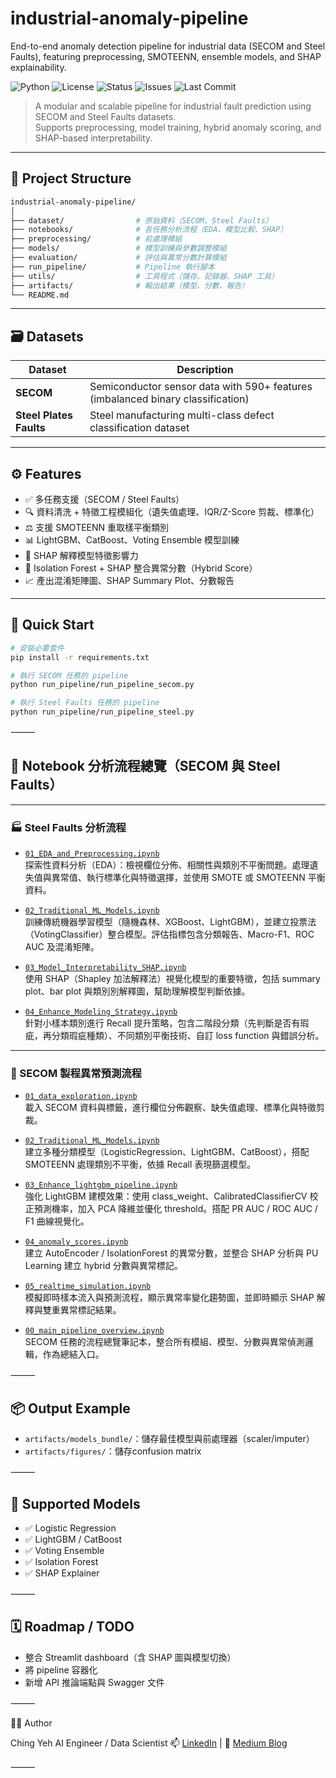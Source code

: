 # industrial-anomaly-pipeline
End-to-end anomaly detection pipeline for industrial data (SECOM and Steel Faults), featuring preprocessing, SMOTEENN, ensemble models, and SHAP explainability.


![Python](https://img.shields.io/badge/python-3.10%2B-blue.svg)
![License](https://img.shields.io/github/license/Ching725/industrial-anomaly-pipeline)
![Status](https://img.shields.io/badge/status-WIP-yellow)
![Issues](https://img.shields.io/github/issues/Ching725/industrial-anomaly-pipeline)
![Last Commit](https://img.shields.io/github/last-commit/Ching725/industrial-anomaly-pipeline)

> A modular and scalable pipeline for industrial fault prediction using SECOM and Steel Faults datasets.  
> Supports preprocessing, model training, hybrid anomaly scoring, and SHAP-based interpretability.

---

## 🧱 Project Structure

```bash
industrial-anomaly-pipeline/
│
├── dataset/                # 原始資料（SECOM、Steel Faults）
├── notebooks/              # 各任務分析流程（EDA、模型比較、SHAP）
├── preprocessing/          # 前處理模組
├── models/                 # 模型訓練與參數調整模組
├── evaluation/             # 評估與異常分數計算模組
├── run_pipeline/           # Pipeline 執行腳本
├── utils/                  # 工具程式（儲存、記錄器、SHAP 工具）
├── artifacts/              # 輸出結果（模型、分數、報告）
└── README.md
```
---

## 🗃️ Datasets

| Dataset | Description |
|--------|-------------|
| **SECOM** | Semiconductor sensor data with 590+ features (imbalanced binary classification) |
| **Steel Plates Faults** | Steel manufacturing multi-class defect classification dataset |

---

## ⚙️ Features

- ✅ 多任務支援（SECOM / Steel Faults）
- 🔍 資料清洗 + 特徵工程模組化（遺失值處理、IQR/Z-Score 剪裁、標準化）
- ⚖️ 支援 SMOTEENN 重取樣平衡類別
- 📊 LightGBM、CatBoost、Voting Ensemble 模型訓練
- 🧠 SHAP 解釋模型特徵影響力
- 🧪 Isolation Forest + SHAP 整合異常分數（Hybrid Score）
- 📈 產出混淆矩陣圖、SHAP Summary Plot、分數報告

---

## 🚀 Quick Start

```bash
# 安裝必要套件
pip install -r requirements.txt

# 執行 SECOM 任務的 pipeline
python run_pipeline/run_pipeline_secom.py

# 執行 Steel Faults 任務的 pipeline
python run_pipeline/run_pipeline_steel.py
```

⸻

## 📘 Notebook 分析流程總覽（SECOM 與 Steel Faults）

---

### 🏭 Steel Faults 分析流程

- [`01_EDA_and_Preprocessing.ipynb`](notebooks/steel/01_EDA_and_Preprocessing.ipynb)  
  探索性資料分析（EDA）：檢視欄位分佈、相關性與類別不平衡問題。處理遺失值與異常值、執行標準化與特徵選擇，並使用 SMOTE 或 SMOTEENN 平衡資料。

- [`02_Traditional_ML_Models.ipynb`](notebooks/steel/02_Traditional_ML_Models.ipynb)  
  訓練傳統機器學習模型（隨機森林、XGBoost、LightGBM），並建立投票法（VotingClassifier）整合模型。評估指標包含分類報告、Macro-F1、ROC AUC 及混淆矩陣。

- [`03_Model_Interpretability_SHAP.ipynb`](notebooks/steel/03_Model_Interpretability_SHAP.ipynb)  
  使用 SHAP（Shapley 加法解釋法）視覺化模型的重要特徵，包括 summary plot、bar plot 與類別別解釋圖，幫助理解模型判斷依據。

- [`04_Enhance_Modeling_Strategy.ipynb`](notebooks/steel/04_Enhance_Modeling_Strategy.ipynb)  
  針對小樣本類別進行 Recall 提升策略，包含二階段分類（先判斷是否有瑕疵，再分類瑕疵種類）、不同類別平衡技術、自訂 loss function 與錯誤分析。


---

### 🔬 SECOM 製程異常預測流程

- [`01_data_exploration.ipynb`](notebooks/secom/01_data_exploration.ipynb)  
  載入 SECOM 資料與標籤，進行欄位分佈觀察、缺失值處理、標準化與特徵剪裁。

- [`02_Traditional_ML_Models.ipynb`](notebooks/secom/02_Traditional_ML_Models.ipynb)  
  建立多種分類模型（LogisticRegression、LightGBM、CatBoost），搭配 SMOTEENN 處理類別不平衡，依據 Recall 表現篩選模型。

- [`03_Enhance_lightgbm_pipeline.ipynb`](notebooks/secom/03_Enhance_lightgbm_pipeline.ipynb)  
  強化 LightGBM 建模效果：使用 class_weight、CalibratedClassifierCV 校正預測機率，加入 PCA 降維並優化 threshold。搭配 PR AUC / ROC AUC / F1 曲線視覺化。

- [`04_anomaly_scores.ipynb`](notebooks/secom/04_anomaly_scores.ipynb)  
  建立 AutoEncoder / IsolationForest 的異常分數，並整合 SHAP 分析與 PU Learning 建立 hybrid 分數與異常標記。

- [`05_realtime_simulation.ipynb`](notebooks/secom/05_realtime_simulation.ipynb)  
  模擬即時樣本流入與預測流程，顯示異常率變化趨勢圖，並即時顯示 SHAP 解釋與雙重異常標記結果。

- [`00_main_pipeline_overview.ipynb`](notebooks/secom/00_main_pipeline_overview.ipynb)  
  SECOM 任務的流程總覽筆記本，整合所有模組、模型、分數與異常偵測邏輯，作為總結入口。


⸻

## 📦 Output Example
- `artifacts/models_bundle/`：儲存最佳模型與前處理器（scaler/imputer）
- `artifacts/figures/`：儲存confusion matrix 


⸻

## 🧩 Supported Models
- ✅ Logistic Regression  
- ✅ LightGBM / CatBoost  
- ✅ Voting Ensemble  
- ✅ Isolation Forest  
- ✅ SHAP Explainer  

⸻

## 🗓️ Roadmap / TODO
- 整合 Streamlit dashboard（含 SHAP 圖與模型切換）  
- 將 pipeline 容器化  
- 新增 API 推論端點與 Swagger 文件  

⸻

👩‍💻 Author

Ching Yeh
AI Engineer / Data Scientist
📫 [LinkedIn](https://www.linkedin.com/in/chingyeh725) | 📝 [Medium Blog](https://medium.com/@amy2598877)

⸻
